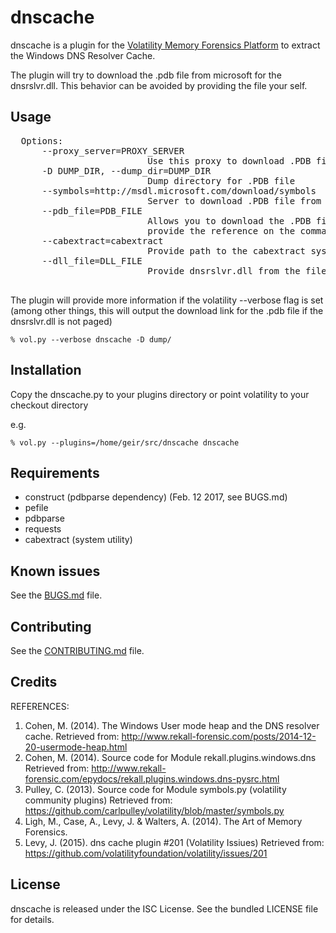 dnscache
=========

dnscache is a plugin for the [Volatility Memory Forensics Platform](http://www.volatilityfoundation.org/) to extract the Windows DNS Resolver Cache.

The plugin will try to download the .pdb file from microsoft for the dnsrslvr.dll. This behavior can be avoided by providing the file your self.

## Usage

<pre>
  Options:
      --proxy_server=PROXY_SERVER
                          Use this proxy to download .PDB file
      -D DUMP_DIR, --dump_dir=DUMP_DIR
                          Dump directory for .PDB file
      --symbols=http://msdl.microsoft.com/download/symbols
                          Server to download .PDB file from
      --pdb_file=PDB_FILE
                          Allows you to download the .PDB file off system and
                          provide the reference on the command line
      --cabextract=cabextract
                          Provide path to the cabextract system utility
      --dll_file=DLL_FILE
                          Provide dnsrslvr.dll from the file system.

</pre>

The plugin will provide more information if the volatility --verbose flag is set (among other things, this will output the download link for the .pdb file if the dnsrslvr.dll is not paged)

`% vol.py --verbose dnscache -D dump/`

## Installation

Copy the dnscache.py to your plugins directory or point volatility to your checkout directory

e.g.

`% vol.py --plugins=/home/geir/src/dnscache dnscache`

## Requirements

* construct (pdbparse dependency) (Feb. 12 2017, see BUGS.md)
* pefile
* pdbparse
* requests
* cabextract (system utility)

## Known issues

See the [BUGS.md](BUGS.md) file.

## Contributing

See the [CONTRIBUTING.md](CONTRIBUTING.md) file.

## Credits

REFERENCES:
1. Cohen, M. (2014). The Windows User mode heap and the DNS resolver cache.
   Retrieved from:
     http://www.rekall-forensic.com/posts/2014-12-20-usermode-heap.html
2. Cohen, M. (2014). Source code for Module rekall.plugins.windows.dns
   Retrieved from:
     http://www.rekall-forensic.com/epydocs/rekall.plugins.windows.dns-pysrc.html
3. Pulley, C. (2013). Source code for Module symbols.py (volatility community plugins)
   Retrieved from:
     https://github.com/carlpulley/volatility/blob/master/symbols.py
4. Ligh, M., Case, A., Levy, J. & Walters, A. (2014). The Art of Memory Forensics.
5. Levy, J. (2015). dns cache plugin #201 (Volatility Issiues)
   Retrieved from:
     https://github.com/volatilityfoundation/volatility/issues/201

## License

dnscache is released under the ISC License. See the bundled LICENSE file for
details.
